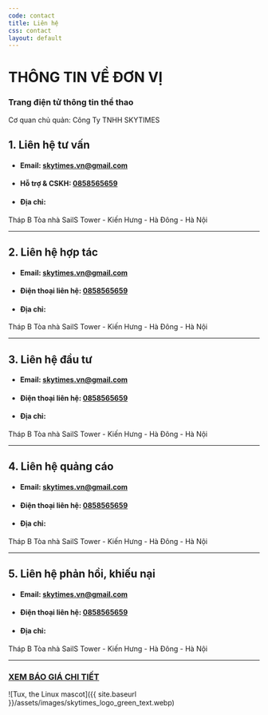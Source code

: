 ```yaml
---
code: contact
title: Liên hệ
css: contact
layout: default
---
```


# THÔNG TIN VỀ ĐƠN VỊ
### Trang điện tử thông tin thể thao
Cơ quan chủ quản: Công Ty TNHH SKYTIMES 

## 1. Liên hệ tư vấn  
* #### Email: [skytimes.vn@gmail.com](mailto:skytimes.vn@gmail.com)  
* #### Hỗ trợ & CSKH:  [0858565659](tel:+84858565659)
* #### Địa chỉ:  
Tháp B Tòa nhà SailS Tower - Kiến Hưng - Hà Đông - Hà Nội  

---

## 2. Liên hệ hợp tác 
* #### Email: [skytimes.vn@gmail.com](mailto:skytimes.vn@gmail.com)  
* #### Điện thoại liên hệ:  [0858565659](tel:+84858565659)
* #### Địa chỉ:  
Tháp B Tòa nhà SailS Tower - Kiến Hưng - Hà Đông - Hà Nội

---
## 3. Liên hệ đầu tư
* #### Email: [skytimes.vn@gmail.com](mailto:skytimes.vn@gmail.com)   
* #### Điện thoại liên hệ:  [0858565659](tel:+84858565659)
* #### Địa chỉ:  
Tháp B Tòa nhà SailS Tower - Kiến Hưng - Hà Đông - Hà Nội

---
## 4. Liên hệ quảng cáo
* #### Email: [skytimes.vn@gmail.com](mailto:skytimes.vn@gmail.com)   
* #### Điện thoại liên hệ:  [0858565659](tel:+84858565659)
* #### Địa chỉ:  
Tháp B Tòa nhà SailS Tower - Kiến Hưng - Hà Đông - Hà Nội 
  
---

## 5. Liên hệ phản hồi, khiếu nại
* #### Email: [skytimes.vn@gmail.com](mailto:skytimes.vn@gmail.com)    
* #### Điện thoại liên hệ:  [0858565659](tel:+84858565659)
* #### Địa chỉ:  
Tháp B Tòa nhà SailS Tower - Kiến Hưng - Hà Đông - Hà Nội

---
### [XEM BÁO GIÁ CHI TIẾT]({{site.baseurl}}/course/)


![Tux, the Linux mascot]({{ site.baseurl }}/assets/images/skytimes_logo_green_text.webp)
